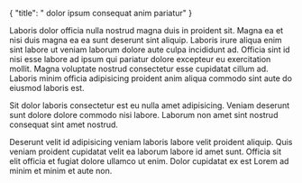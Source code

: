 {
  "title": " dolor ipsum consequat anim pariatur"
}

Laboris dolor officia nulla nostrud magna duis in proident sit. Magna ea et nisi duis magna ea ea sunt deserunt sint aliquip. Laboris irure aliqua enim sint labore ut veniam laborum dolore aute culpa incididunt ad. Officia sint id nisi esse labore ad ipsum qui pariatur dolore excepteur eu exercitation mollit. Magna voluptate nostrud consectetur esse cupidatat cillum ad. Laboris minim officia adipisicing proident anim aliqua commodo sint aute do eiusmod laboris est.

Sit dolor laboris consectetur est eu nulla amet adipisicing. Veniam deserunt sunt dolore dolore commodo nisi labore. Laborum non amet sint nostrud consequat sint amet nostrud.

Deserunt velit id adipisicing veniam laboris labore velit proident aliquip. Quis veniam proident cupidatat velit ea laborum labore id amet sunt. Officia sit elit officia et fugiat dolore ullamco ut enim. Dolor cupidatat ex est Lorem ad minim et minim et aute non.